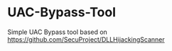 # UAC-Bypass-Tool
Simple UAC Bypass tool based on https://github.com/SecuProject/DLLHijackingScanner

